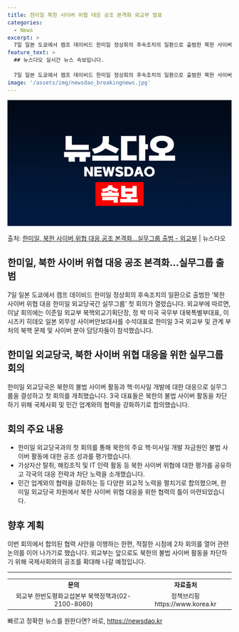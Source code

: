 ```yaml
---
title: 한미일 북한 사이버 위협 대응 공조 본격화 외교부 발표
categories:
  - News
excerpt: >
  7일 일본 도쿄에서 캠프 데이비드 한미일 정상회의 후속조치의 일환으로 출범한 북한 사이버 위협 대응 한미일 …
feature_text: >
  ## 뉴스다오 실시간 뉴스 속보입니다.

  7일 일본 도쿄에서 캠프 데이비드 한미일 정상회의 후속조치의 일환으로 출범한 북한 사이버 위협 대응 한미일 …
image: '/assets/img/newsdao_breakingnews.jpg'
---
```


![뉴스다오 속보](/assets/img/newsdao_breakingnews.jpg)

<p>출처: <a href="https://newsdao.kr/2767" rel="dofollow">한미일, 북한 사이버 위협 대응 공조 본격화…실무그룹 출범 - 외교부</a> | 뉴스다오</p>

<h2>한미일, 북한 사이버 위협 대응 공조 본격화…실무그룹 출범</h2>

<p data-ke-size="size16">7일 일본 도쿄에서 캠프 데이비드 한미일 정상회의 후속조치의 일환으로 출범한 ‘북한 사이버 위협 대응 한미일 외교당국간 실무그룹’ 첫 회의가 열렸습니다. 외교부에 따르면, 이날 회의에는 이준일 외교부 북핵외교기획단장, 정 박 미국 국무부 대북특별부대표, 이시즈키 히데오 일본 외무성 사이버안보대사를 수석대표로 한미일 3국 외교부 및 관계 부처의 북핵 문제 및 사이버 분야 담당자들이 참석했습니다.</p>

<h2 data-ke-size="size26">한미일 외교당국, 북한 사이버 위협 대응을 위한 실무그룹 회의</h2>

<p data-ke-size="size16">한미일 외교당국은 북한의 불법 사이버 활동과 핵·미사일 개발에 대한 대응으로 실무그룹을 결성하고 첫 회의를 개최했습니다. 3국 대표들은 북한의 불법 사이버 활동을 차단하기 위해 국제사회 및 민간 업계와의 협력을 강화하기로 합의했습니다.</p>

<h2 data-ke-size="size26">회의 주요 내용</h2>

<ul>
  <li>한미일 외교당국과의 첫 회의를 통해 북한의 주요 핵·미사일 개발 자금원인 불법 사이버 활동에 대한 공조 성과를 평가했습니다.</li>
  <li>가상자산 탈취, 해킹조직 및 IT 인력 활동 등 북한 사이버 위협에 대한 평가를 공유하고 각국의 대응 전략과 차단 노력을 소개했습니다.</li>
  <li>민간 업계와의 협력을 강화하는 등 다양한 외교적 노력을 펼치기로 합의했으며, 한미일 외교당국 차원에서 북한 사이버 위협 대응을 위한 협력의 틀이 마련되었습니다.</li>
</ul>

<h2 data-ke-size="size26">향후 계획</h2>

<p data-ke-size="size16">이번 회의에서 합의된 협력 사안을 이행하는 한편, 적절한 시점에 2차 회의를 열어 관련 논의를 이어 나가기로 했습니다. 외교부는 앞으로도 북한의 불법 사이버 활동을 차단하기 위해 국제사회와의 공조를 확대해 나갈 예정입니다.</p>

<hr>

<table>
<tbody>
<tr>
<td style="text-align: center; height: 17px;"><b>문의</b></td>
<td style="text-align: center; height: 17px;"><b>자료출처</b></td>
</tr>
<tr>
<td style="text-align: center; height: 17px;">외교부 한반도평화교섭본부 북핵정책과(02-2100-8060)</td>
<td style="text-align: center; height: 17px;">정책브리핑 https://www.korea.kr</td>
</tr>
</tbody>
</table>

<p data-ke-size="size16"></p> 

빠르고 정확한 뉴스를 원한다면? 바로, <a href="https://newsdao.kr" rel="dofollow">https://newsdao.kr</a>


    
